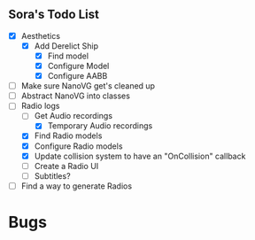 Sora's Todo List
--- 
- [x] Aesthetics
    - [x] Add Derelict Ship
        - [x] Find model
        - [x] Configure Model
        - [x] Configure AABB
- [ ] Make sure NanoVG get's cleaned up
- [ ] Abstract NanoVG into classes
- [ ] Radio logs
    - [ ] Get Audio recordings
        - [x] Temporary Audio recordings
    - [x] Find Radio models
    - [x] Configure Radio models
    - [x] Update collision system to have an "OnCollision" callback
    - [ ] Create a Radio UI
    - [ ] Subtitles?
- [ ] Find a way to generate Radios

Bugs
===
